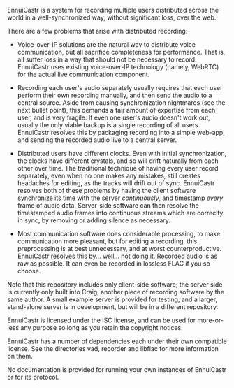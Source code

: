 EnnuiCastr is a system for recording multiple users distributed across the
world in a well-synchronized way, without significant loss, over the web.

There are a few problems that arise with distributed recording:

* Voice-over-IP solutions are the natural way to distribute voice
  communication, but all sacrifice completeness for performance. That is, all
  suffer loss in a way that should not be necessary to record. EnnuiCastr uses
  existing voice-over-IP technology (namely, WebRTC) for the actual live
  communication component.

* Recording each user's audio separately usually requires that each user
  perform their own recording manually, and then send the audio to a central
  source. Aside from causing synchronization nightmares (see the next bullet
  point), this demands a fair amount of expertise from each user, and is very
  fragile: If even one user's audio doesn't work out, usually the only viable
  backup is a single recording of all users. EnnuiCastr resolves this by
  packaging recording into a simple web-app, and sending the recorded audio
  live to a central server.

* Distributed users have different clocks. Even with initial synchronization,
  the clocks have different crystals, and so will drift naturally from each
  other over time. The traditional technique of having every user record
  separately, even when no one makes any mistakes, still creates headaches for
  editing, as the tracks will drift out of sync. EnnuiCastr resolves both of
  these problems by having the client software synchronize its time with the
  server *continuously*, and timestamp *every* frame of audio data. Server-side
  software can then resolve the timestamped audio frames into continuous
  streams which are correclty in sync, by removing or adding silence as
  necessary.

* Most communication software does considerable processing, to make
  communication more pleasant, but for editing a recording, this preprocessing
  is at best unnecessary, and at worst counterproductive. EnnuiCastr resolves
  this by... well... not doing it. Recorded audio is as raw as possible. It can
  even be recorded in lossless FLAC if you so choose.

Note that this repository includes only client-side software; the server side
is currently only built into Craig, another piece of recording software by the
same author. A small example server is provided for testing, and a larger,
stand-alone server is in development, but will be in a different repository.

EnnuiCastr is licensed under the ISC license, and can be used for more-or-less
any purpose so long as you retain the copyright notices.

EnnuiCastr has a number of dependencies each under their own compatible
license. See the directories vad, recorder and libflac for more information on
them.

No documentation is provided for running your own instances of EnnuiCastr or
for its protocol.
